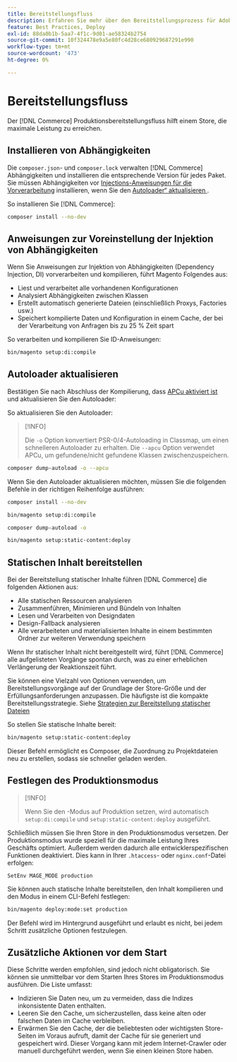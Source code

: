 ```yaml
---
title: Bereitstellungsfluss
description: Erfahren Sie mehr über den Bereitstellungsprozess für Adobe Commerce-Produktionsumgebungen. Erfahren Sie mehr über die Schritte, die für maximale Leistung und Zuverlässigkeit erforderlich sind.
feature: Best Practices, Deploy
exl-id: 88da0b1b-5aa7-4f1c-9d01-ae58324b2754
source-git-commit: 10f324478e9a5e80fc4d28ce680929687291e990
workflow-type: tm+mt
source-wordcount: '473'
ht-degree: 0%

---
```


# Bereitstellungsfluss

Der [!DNL Commerce] Produktionsbereitstellungsfluss hilft einem Store, die maximale Leistung zu erreichen.

## Installieren von Abhängigkeiten

Die `composer.json`- und `composer.lock` verwalten [!DNL Commerce] Abhängigkeiten und installieren die entsprechende Version für jedes Paket. Sie müssen Abhängigkeiten vor [Injections-Anweisungen für die Vorverarbeitung](#preprocess-dependency-injection-instructions) installieren, wenn Sie den [Autoloader“ aktualisieren ](#update-the-autoloader).

So installieren Sie [!DNL Commerce]:

```bash
composer install --no-dev
```

## Anweisungen zur Voreinstellung der Injektion von Abhängigkeiten

Wenn Sie Anweisungen zur Injektion von Abhängigkeiten (Dependency Injection, DI) vorverarbeiten und kompilieren, führt Magento Folgendes aus:

* Liest und verarbeitet alle vorhandenen Konfigurationen
* Analysiert Abhängigkeiten zwischen Klassen
* Erstellt automatisch generierte Dateien (einschließlich Proxys, Factories usw.)
* Speichert kompilierte Daten und Konfiguration in einem Cache, der bei der Verarbeitung von Anfragen bis zu 25 % Zeit spart

So verarbeiten und kompilieren Sie ID-Anweisungen:

```bash
bin/magento setup:di:compile
```

## Autoloader aktualisieren

Bestätigen Sie nach Abschluss der Kompilierung, dass [APCu aktiviert ist](../performance/software.md#php-settings) und aktualisieren Sie den Autoloader:

So aktualisieren Sie den Autoloader:

>[!INFO]
>
>Die `-o` Option konvertiert PSR-0/4-Autoloading in Classmap, um einen schnelleren Autoloader zu erhalten. Die `--apcu` Option verwendet APCu, um gefundene/nicht gefundene Klassen zwischenzuspeichern.

```bash
composer dump-autoload -o --apcu
```

Wenn Sie den Autoloader aktualisieren möchten, müssen Sie die folgenden Befehle in der richtigen Reihenfolge ausführen:

```bash
composer install --no-dev
```

```bash
bin/magento setup:di:compile
```

```bash
composer dump-autoload -o
```

```bash
bin/magento setup:static-content:deploy
```

## Statischen Inhalt bereitstellen

Bei der Bereitstellung statischer Inhalte führen [!DNL Commerce] die folgenden Aktionen aus:

* Alle statischen Ressourcen analysieren
* Zusammenführen, Minimieren und Bündeln von Inhalten
* Lesen und Verarbeiten von Designdaten
* Design-Fallback analysieren
* Alle verarbeiteten und materialisierten Inhalte in einem bestimmten Ordner zur weiteren Verwendung speichern

Wenn Ihr statischer Inhalt nicht bereitgestellt wird, führt [!DNL Commerce] alle aufgelisteten Vorgänge spontan durch, was zu einer erheblichen Verlängerung der Reaktionszeit führt.

Sie können eine Vielzahl von Optionen verwenden, um Bereitstellungsvorgänge auf der Grundlage der Store-Größe und der Erfüllungsanforderungen anzupassen. Die häufigste ist die kompakte Bereitstellungsstrategie. Siehe [Strategien zur Bereitstellung statischer Dateien](../configuration/cli/static-view-file-strategy.md)

So stellen Sie statische Inhalte bereit:

```bash
bin/magento setup:static-content:deploy
```

Dieser Befehl ermöglicht es Composer, die Zuordnung zu Projektdateien neu zu erstellen, sodass sie schneller geladen werden.

## Festlegen des Produktionsmodus

>[!INFO]
>
>Wenn Sie den -Modus auf Produktion setzen, wird automatisch `setup:di:compile` und `setup:static-content:deploy` ausgeführt.

Schließlich müssen Sie Ihren Store in den Produktionsmodus versetzen. Der Produktionsmodus wurde speziell für die maximale Leistung Ihres Geschäfts optimiert. Außerdem werden dadurch alle entwicklerspezifischen Funktionen deaktiviert. Dies kann in Ihrer `.htaccess`- oder `nginx.conf`-Datei erfolgen:

`SetEnv MAGE_MODE production`

Sie können auch statische Inhalte bereitstellen, den Inhalt kompilieren und den Modus in einem CLI-Befehl festlegen:

```bash
bin/magento deploy:mode:set production
```

Der Befehl wird im Hintergrund ausgeführt und erlaubt es nicht, bei jedem Schritt zusätzliche Optionen festzulegen.

## Zusätzliche Aktionen vor dem Start

Diese Schritte werden empfohlen, sind jedoch nicht obligatorisch. Sie können sie unmittelbar vor dem Starten Ihres Stores im Produktionsmodus ausführen. Die Liste umfasst:

* Indizieren Sie Daten neu, um zu vermeiden, dass die Indizes inkonsistente Daten enthalten.
* Leeren Sie den Cache, um sicherzustellen, dass keine alten oder falschen Daten im Cache verbleiben.
* Erwärmen Sie den Cache, der die beliebtesten oder wichtigsten Store-Seiten im Voraus aufruft, damit der Cache für sie generiert und gespeichert wird. Dieser Vorgang kann mit jedem Internet-Crawler oder manuell durchgeführt werden, wenn Sie einen kleinen Store haben.
